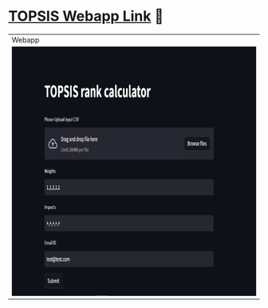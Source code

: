 #  [ TOPSIS Webapp Link](https://getranks.herokuapp.com/) :snake:

<table>
  <tr>
    <td>Webapp</td>
  </tr>
  <tr>
    <td><img src="https://github.com/Prince-hash-lab/topsis/blob/main/topsis.jpg" width=900 height=500></td>
  </tr>
 </table>
